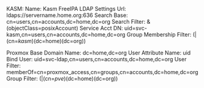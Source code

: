 KASM:
Name:  Kasm FreeIPA LDAP Settings
Url:  ldaps://servername.home.org:636
Search Base: cn=users,cn=accounts,dc=home,dc=org
Search Filter:  &(objectClass=posixAccount)
Service Acct DN:  uid=svc-kasm,cn=users,cn=accounts,dc=home,dc=org
Group Membership Filter:  (|(cn=*kasm*)(dc=home)(dc=org))

Proxmox
Base Domain Name:  dc=home,dc=org
User Attribute Name:  uid
Bind User:  uid=svc-ldap,cn=users,cn=accounts,dc=home,dc=org
User Filter:  memberOf=cn=proxmox_access,cn=groups,cn=accounts,dc=home,dc=org
Group Filter:  (|(cn=*pve*)(dc=home)(dc=org))